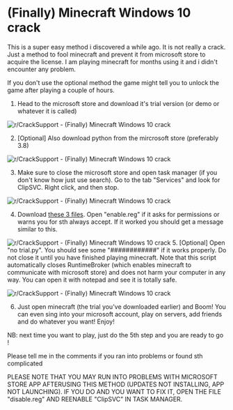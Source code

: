 # (Finally) Minecraft Windows 10 crack

This is a super easy method i discovered a while ago. It is not really a crack. Just a method to fool minecraft and prevent it from microsoft store to acquire the license. I am playing minecraft for months using it and i didn't encounter any problem.

If you don't use the optional method the game might tell you to unlock the game after playing a couple of hours.

1. Head to the microsoft store and download it's trial version (or demo or whatever it is called)

![r/CrackSupport - (Finally) Minecraft Windows 10 crack](https://github.com/misike12/Minecraft-Windows-10-edition-crack-with-gui-python/blob/main/Old-version/Assets-to-OLDreadme/m0ffnbwteai71.png?raw=true)

2. [Optional] Also download python from the mircrosoft store (preferably 3.8)

![r/CrackSupport - (Finally) Minecraft Windows 10 crack](https://github.com/misike12/Minecraft-Windows-10-edition-crack-with-gui-python/blob/main/Old-version/Assets-to-OLDreadme/rl092dtzeai71.png.png?raw=true)

3. Make sure to close the microsoft store and open task manager (if you don't know how just use search). Go to the tab "Services" and look for ClipSVC. Right click, and then stop.

![r/CrackSupport - (Finally) Minecraft Windows 10 crack](https://github.com/misike12/Minecraft-Windows-10-edition-crack-with-gui-python/blob/main/Old-version/Assets-to-OLDreadme/k2v4qn60gai71.png?raw=true)

4. Download [these 3 files](https://github.com/misike12/Minecraft-Windows-10-edition-crack-with-gui-python/tree/main/Old-version/Minecraft%20Crack). Open "enable.reg" if it asks for permissions or warns you for sth always accept. If it worked you should get a message similar to this.

  
![r/CrackSupport - (Finally) Minecraft Windows 10 crack](https://github.com/misike12/Minecraft-Windows-10-edition-crack-with-gui-python/blob/main/Old-version/Assets-to-OLDreadme/48rotrdmgai71.png?raw=true)
5. [Optional] Open "no trial.py". You should see some "############" if it works properly. Do not close it until you have finished playing minecraft. Note that this script automatically closes RuntimeBroker (which enables minecraft to communicate with microsoft store) and does not harm your computer in any way. You can open it with notepad and see it is totally safe.

![r/CrackSupport - (Finally) Minecraft Windows 10 crack](https://github.com/misike12/Minecraft-Windows-10-edition-crack-with-gui-python/blob/main/Old-version/Assets-to-OLDreadme/pesg4cr9hai71.png?raw=true)

6. Just open minecraft (the trial you've downloaded earlier) and Boom! You can even sing into your microsoft account, play on servers, add friends and do whatever you want! Enjoy!

NB: next time you want to play, just do the 5th step and you are ready to go !

Please tell me in the comments if you ran into problems or found sth complicated

PLEASE NOTE THAT YOU MAY RUN INTO PROBLEMS WITH MICROSOFT STORE APP AFTERUSING THIS METHOD (UPDATES NOT INSTALLING, APP NOT LAUNCHING). IF YOU DO AND YOU WANT TO FIX IT, OPEN THE FILE "disable.reg" AND REENABLE "ClipSVC" IN TASK MANAGER.